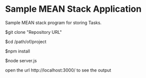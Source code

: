 # Sample MEAN Stack Application
Sample MEAN stack program for storing Tasks.

$git clone "Repository URL"

$cd /path/of/project

$npm install

$node server.js

open the url  http://localhost:3000/  to see the output
